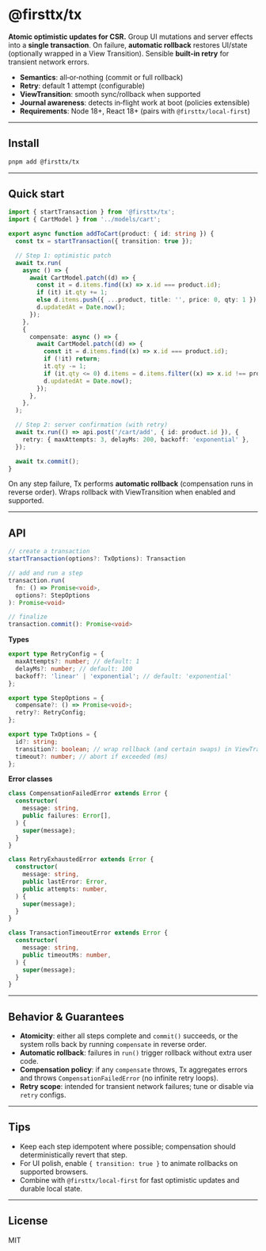 # @firsttx/tx

**Atomic optimistic updates for CSR.** Group UI mutations and server effects into a **single transaction**. On failure, **automatic rollback** restores UI/state (optionally wrapped in a View Transition). Sensible **built‑in retry** for transient network errors.

- **Semantics**: all‑or‑nothing (commit or full rollback)
- **Retry**: default 1 attempt (configurable)
- **ViewTransition**: smooth sync/rollback when supported
- **Journal awareness**: detects in‑flight work at boot (policies extensible)
- **Requirements**: Node 18+, React 18+ (pairs with `@firsttx/local-first`)

---

## Install

```bash
pnpm add @firsttx/tx
```

---

## Quick start

```ts
import { startTransaction } from '@firsttx/tx';
import { CartModel } from '../models/cart';

export async function addToCart(product: { id: string }) {
  const tx = startTransaction({ transition: true });

  // Step 1: optimistic patch
  await tx.run(
    async () => {
      await CartModel.patch((d) => {
        const it = d.items.find((x) => x.id === product.id);
        if (it) it.qty += 1;
        else d.items.push({ ...product, title: '', price: 0, qty: 1 });
        d.updatedAt = Date.now();
      });
    },
    {
      compensate: async () => {
        await CartModel.patch((d) => {
          const it = d.items.find((x) => x.id === product.id);
          if (!it) return;
          it.qty -= 1;
          if (it.qty <= 0) d.items = d.items.filter((x) => x.id !== product.id);
          d.updatedAt = Date.now();
        });
      },
    },
  );

  // Step 2: server confirmation (with retry)
  await tx.run(() => api.post('/cart/add', { id: product.id }), {
    retry: { maxAttempts: 3, delayMs: 200, backoff: 'exponential' },
  });

  await tx.commit();
}
```

On any step failure, Tx performs **automatic rollback** (compensation runs in reverse order). Wraps rollback with ViewTransition when enabled and supported.

---

## API

```ts
// create a transaction
startTransaction(options?: TxOptions): Transaction

// add and run a step
transaction.run(
  fn: () => Promise<void>,
  options?: StepOptions
): Promise<void>

// finalize
transaction.commit(): Promise<void>
```

**Types**

```ts
export type RetryConfig = {
  maxAttempts?: number; // default: 1
  delayMs?: number; // default: 100
  backoff?: 'linear' | 'exponential'; // default: 'exponential'
};

export type StepOptions = {
  compensate?: () => Promise<void>;
  retry?: RetryConfig;
};

export type TxOptions = {
  id?: string;
  transition?: boolean; // wrap rollback (and certain swaps) in ViewTransition
  timeout?: number; // abort if exceeded (ms)
};
```

**Error classes**

```ts
class CompensationFailedError extends Error {
  constructor(
    message: string,
    public failures: Error[],
  ) {
    super(message);
  }
}

class RetryExhaustedError extends Error {
  constructor(
    message: string,
    public lastError: Error,
    public attempts: number,
  ) {
    super(message);
  }
}

class TransactionTimeoutError extends Error {
  constructor(
    message: string,
    public timeoutMs: number,
  ) {
    super(message);
  }
}
```

---

## Behavior & Guarantees

- **Atomicity**: either all steps complete and `commit()` succeeds, or the system rolls back by running `compensate` in reverse order.
- **Automatic rollback**: failures in `run()` trigger rollback without extra user code.
- **Compensation policy**: if any `compensate` throws, Tx aggregates errors and throws `CompensationFailedError` (no infinite retry loops).
- **Retry scope**: intended for transient network failures; tune or disable via `retry` configs.

---

## Tips

- Keep each step idempotent where possible; compensation should deterministically revert that step.
- For UI polish, enable `{ transition: true }` to animate rollbacks on supported browsers.
- Combine with `@firsttx/local-first` for fast optimistic updates and durable local state.

---

## License

MIT
